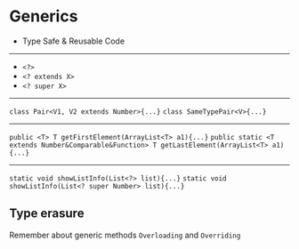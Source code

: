 # Generics

- Type Safe & Reusable Code

---

- `<?>`
- `<? extends X>`
- `<? super X>`

---

`class Pair<V1, V2 extends Number>{...}`
`class SameTypePair<V>{...}`

---

`public <T> T getFirstElement(ArrayList<T> a1){...}`
`public static <T extends Number&Comparable&Function> T getLastElement(ArrayList<T> a1){...}`

---

`static void showListInfo(List<?> list){...}`
`static void showListInfo(List<? super Number> list){...}`

## Type erasure

Remember about generic methods `Overloading` and `Overriding`
